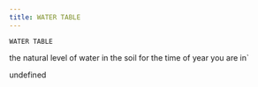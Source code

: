 ```yaml
---
title: WATER TABLE
---
```

`WATER TABLE`

 the natural level of water in the soil for the time of year you are in`

undefined
